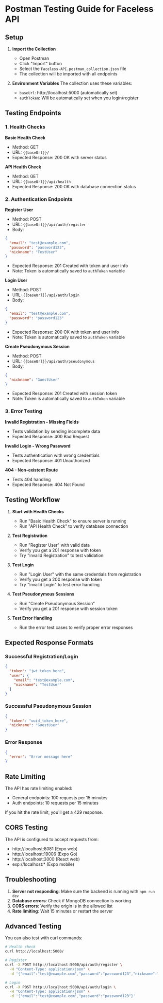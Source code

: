 # Postman Testing Guide for Faceless API

## Setup

1. **Import the Collection**
   - Open Postman
   - Click "Import" button
   - Select the `Faceless-API.postman_collection.json` file
   - The collection will be imported with all endpoints

2. **Environment Variables**
   The collection uses these variables:
   - `baseUrl`: http://localhost:5000 (automatically set)
   - `authToken`: Will be automatically set when you login/register

## Testing Endpoints

### 1. Health Checks

**Basic Health Check**
- Method: GET
- URL: `{{baseUrl}}/`
- Expected Response: 200 OK with server status

**API Health Check**
- Method: GET  
- URL: `{{baseUrl}}/api/health`
- Expected Response: 200 OK with database connection status

### 2. Authentication Endpoints

**Register User**
- Method: POST
- URL: `{{baseUrl}}/api/auth/register`
- Body:
```json
{
  "email": "test@example.com",
  "password": "password123",
  "nickname": "TestUser"
}
```
- Expected Response: 201 Created with token and user info
- Note: Token is automatically saved to `authToken` variable

**Login User**
- Method: POST
- URL: `{{baseUrl}}/api/auth/login`
- Body:
```json
{
  "email": "test@example.com",
  "password": "password123"
}
```
- Expected Response: 200 OK with token and user info
- Note: Token is automatically saved to `authToken` variable

**Create Pseudonymous Session**
- Method: POST
- URL: `{{baseUrl}}/api/auth/pseudonymous`
- Body:
```json
{
  "nickname": "GuestUser"
}
```
- Expected Response: 201 Created with session token
- Note: Token is automatically saved to `authToken` variable

### 3. Error Testing

**Invalid Registration - Missing Fields**
- Tests validation by sending incomplete data
- Expected Response: 400 Bad Request

**Invalid Login - Wrong Password**
- Tests authentication with wrong credentials
- Expected Response: 401 Unauthorized

**404 - Non-existent Route**
- Tests 404 handling
- Expected Response: 404 Not Found

## Testing Workflow

1. **Start with Health Checks**
   - Run "Basic Health Check" to ensure server is running
   - Run "API Health Check" to verify database connection

2. **Test Registration**
   - Run "Register User" with valid data
   - Verify you get a 201 response with token
   - Try "Invalid Registration" to test validation

3. **Test Login**
   - Run "Login User" with the same credentials from registration
   - Verify you get a 200 response with token
   - Try "Invalid Login" to test error handling

4. **Test Pseudonymous Sessions**
   - Run "Create Pseudonymous Session"
   - Verify you get a 201 response with session token

5. **Test Error Handling**
   - Run the error test cases to verify proper error responses

## Expected Response Formats

### Successful Registration/Login
```json
{
  "token": "jwt_token_here",
  "user": {
    "email": "test@example.com",
    "nickname": "TestUser"
  }
}
```

### Successful Pseudonymous Session
```json
{
  "token": "uuid_token_here",
  "nickname": "GuestUser"
}
```

### Error Response
```json
{
  "error": "Error message here"
}
```

## Rate Limiting

The API has rate limiting enabled:
- General endpoints: 100 requests per 15 minutes
- Auth endpoints: 10 requests per 15 minutes

If you hit the rate limit, you'll get a 429 response.

## CORS Testing

The API is configured to accept requests from:
- http://localhost:8081 (Expo web)
- http://localhost:19006 (Expo Go)
- http://localhost:3000 (React web)
- exp://localhost:* (Expo mobile)

## Troubleshooting

1. **Server not responding**: Make sure the backend is running with `npm run dev`
2. **Database errors**: Check if MongoDB connection is working
3. **CORS errors**: Verify the origin is in the allowed list
4. **Rate limiting**: Wait 15 minutes or restart the server

## Advanced Testing

You can also test with curl commands:

```bash
# Health check
curl http://localhost:5000/

# Register
curl -X POST http://localhost:5000/api/auth/register \
  -H "Content-Type: application/json" \
  -d '{"email":"test@example.com","password":"password123","nickname":"TestUser"}'

# Login
curl -X POST http://localhost:5000/api/auth/login \
  -H "Content-Type: application/json" \
  -d '{"email":"test@example.com","password":"password123"}'
```
